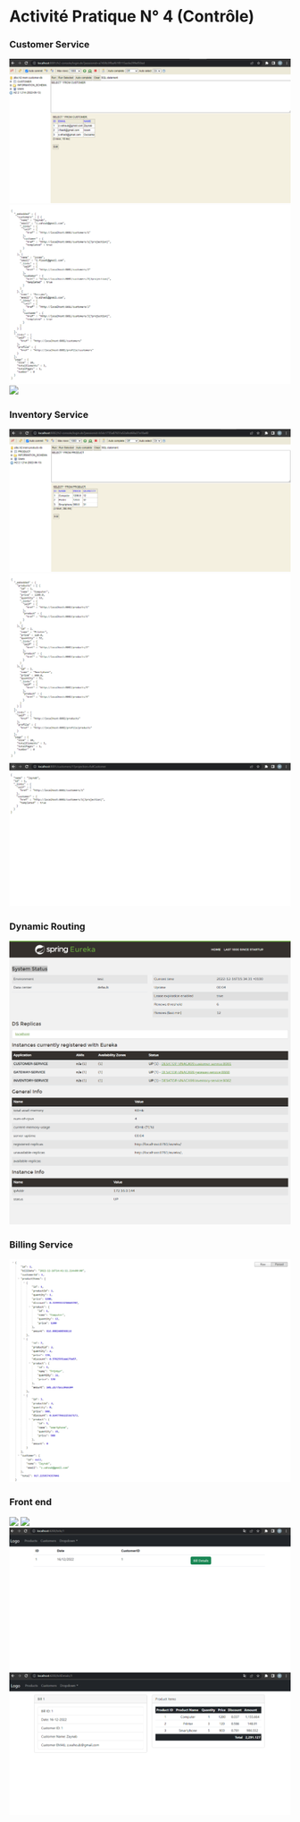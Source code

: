 <h1>Activité Pratique N° 4 (Contrôle)</h1>

<h3>Customer Service</h3>
<img src="/images/customer_db.png">
<img src="/images/all_customers.png">
<img src="/images/customer_projection.png">

<h3>Inventory Service</h3>
<img src="/images/products_db.png">
<img src="/images/all_products.png">
<img src="/images/oneProduct.png">

<h3>Dynamic Routing</h3>
<img src="/images/springEureka.png">

<h3>Billing Service</h3>
<img src="/images/billing.png">

<h3>Front end</h3>
<img src="/images/Angular_customers.png">
<img src="/images/Angular_products.png">
<img src="/images/oneBills.png">
<img src="/images/billsDetails.png">